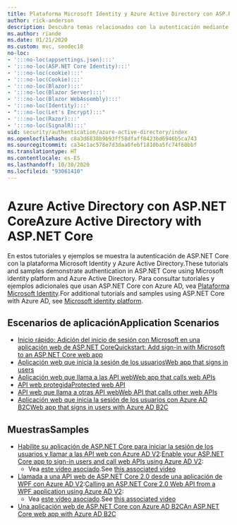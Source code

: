 ```yaml
---
title: Plataforma Microsoft Identity y Azure Active Directory con ASP.NET Core
author: rick-anderson
description: Descubra temas relacionados con la autenticación mediante la plataforma Microsoft Identity, Azure Active Directory para aplicaciones web y API en ASP.NET Core.
ms.author: riande
ms.date: 01/21/2020
ms.custom: mvc, seodec18
no-loc:
- ':::no-loc(appsettings.json):::'
- ':::no-loc(ASP.NET Core Identity):::'
- ':::no-loc(cookie):::'
- ':::no-loc(Cookie):::'
- ':::no-loc(Blazor):::'
- ':::no-loc(Blazor Server):::'
- ':::no-loc(Blazor WebAssembly):::'
- ':::no-loc(Identity):::'
- ":::no-loc(Let's Encrypt):::"
- ':::no-loc(Razor):::'
- ':::no-loc(SignalR):::'
uid: security/authentication/azure-active-directory/index
ms.openlocfilehash: c8a3d6838b9b93ff58dfaff8423bd6946b5ca743
ms.sourcegitcommit: ca34c1ac578e7d3daa0febf1810ba5fc74f60bbf
ms.translationtype: HT
ms.contentlocale: es-ES
ms.lasthandoff: 10/30/2020
ms.locfileid: "93061410"
---
```

# <a name="azure-active-directory-with-aspnet-core"></a><span data-ttu-id="97180-103">Azure Active Directory con ASP.NET Core</span><span class="sxs-lookup"><span data-stu-id="97180-103">Azure Active Directory with ASP.NET Core</span></span>

<span data-ttu-id="97180-104">En estos tutoriales y ejemplos se muestra la autenticación de ASP.NET Core con la plataforma Microsoft Identity y Azure Active Directory.</span><span class="sxs-lookup"><span data-stu-id="97180-104">These tutorials and samples demonstrate authentication in ASP.NET Core using Microsoft identity platform and Azure Active Directory.</span></span> <span data-ttu-id="97180-105">Para consultar tutoriales y ejemplos adicionales que usan ASP.NET Core con Azure AD, vea [Plataforma Microsoft Identity](/azure/active-directory/develop/).</span><span class="sxs-lookup"><span data-stu-id="97180-105">For additional tutorials and samples using ASP.NET Core with Azure AD, see [Microsoft identity platform](/azure/active-directory/develop/).</span></span>

## <a name="application-scenarios"></a><span data-ttu-id="97180-106">Escenarios de aplicación</span><span class="sxs-lookup"><span data-stu-id="97180-106">Application Scenarios</span></span>

* [<span data-ttu-id="97180-107">Inicio rápido: Adición del inicio de sesión con Microsoft en una aplicación web de ASP.NET Core</span><span class="sxs-lookup"><span data-stu-id="97180-107">Quickstart: Add sign-in with Microsoft to an ASP.NET Core web app</span></span>](/azure/active-directory/develop/quickstart-v2-aspnet-core-webapp)
* [<span data-ttu-id="97180-108">Aplicación web que inicia la sesión de los usuarios</span><span class="sxs-lookup"><span data-stu-id="97180-108">Web app that signs in users</span></span>](/azure/active-directory/develop/scenario-web-app-sign-user-overview?tabs=aspnetcore)
* [<span data-ttu-id="97180-109">Aplicación web que llama a las API web</span><span class="sxs-lookup"><span data-stu-id="97180-109">Web app that calls web APIs</span></span>](/azure/active-directory/develop/scenario-web-app-call-api-overview)
* [<span data-ttu-id="97180-110">API web protegida</span><span class="sxs-lookup"><span data-stu-id="97180-110">Protected web API</span></span>](/azure/active-directory/develop/scenario-protected-web-api-overview)
* [<span data-ttu-id="97180-111">API web que llama a otras API web</span><span class="sxs-lookup"><span data-stu-id="97180-111">Web API that calls other web APIs</span></span>](/azure/active-directory/develop/scenario-web-api-call-api-overview)
* [<span data-ttu-id="97180-112">Aplicación web que inicia la sesión de los usuarios con Azure AD B2C</span><span class="sxs-lookup"><span data-stu-id="97180-112">Web app that signs in users with Azure AD B2C</span></span>](xref:security/authentication/azure-ad-b2c)

## <a name="samples"></a><span data-ttu-id="97180-113">Muestras</span><span class="sxs-lookup"><span data-stu-id="97180-113">Samples</span></span>

* <span data-ttu-id="97180-114">[Habilite su aplicación de ASP.NET Core para iniciar la sesión de los usuarios y llamar a las API web con Azure AD V2](/samples/azure-samples/active-directory-aspnetcore-webapp-openidconnect-v2/enable-webapp-signin/):</span><span class="sxs-lookup"><span data-stu-id="97180-114">[Enable your ASP.NET Core app to sign-in users and call web APIs using Azure AD V2](/samples/azure-samples/active-directory-aspnetcore-webapp-openidconnect-v2/enable-webapp-signin/):</span></span> 
  * <span data-ttu-id="97180-115">Vea [este vídeo asociado](https://channel9.msdn.com/Events/Build/2018/THR5001).</span><span class="sxs-lookup"><span data-stu-id="97180-115">See [this associated video](https://channel9.msdn.com/Events/Build/2018/THR5001)</span></span>
* <span data-ttu-id="97180-116">[Llamada a una API web de ASP.NET Core 2.0 desde una aplicación de WPF con Azure AD V2](/samples/azure-samples/active-directory-dotnet-native-aspnetcore-v2/calling-an-aspnet-core-web-api-from-a-wpf-application-using-azure-ad-v2/):</span><span class="sxs-lookup"><span data-stu-id="97180-116">[Calling an ASP.NET Core 2.0 Web API from a WPF application using Azure AD V2](/samples/azure-samples/active-directory-dotnet-native-aspnetcore-v2/calling-an-aspnet-core-web-api-from-a-wpf-application-using-azure-ad-v2/):</span></span> 
  * <span data-ttu-id="97180-117">Vea [este vídeo asociado](https://channel9.msdn.com/Events/Build/2018/THR5000).</span><span class="sxs-lookup"><span data-stu-id="97180-117">See [this associated video](https://channel9.msdn.com/Events/Build/2018/THR5000)</span></span>
* [<span data-ttu-id="97180-118">Una aplicación web de ASP.NET Core con Azure AD B2C</span><span class="sxs-lookup"><span data-stu-id="97180-118">An ASP.NET Core web app with Azure AD B2C</span></span>](/samples/azure-samples/active-directory-b2c-dotnetcore-webapp/an-aspnet-core-web-app-with-azure-ad-b2c/)
